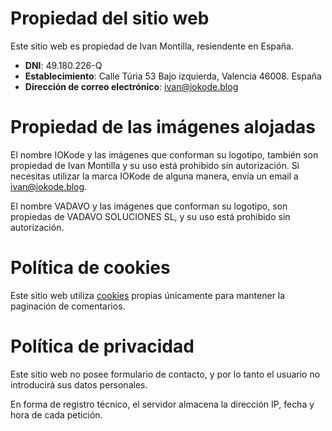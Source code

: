 # Propiedad del sitio web

Este sitio web es propiedad de Ivan Montilla, resiendente en España.
- **DNI**: 49.180.226-Q
- **Establecimiento**: Calle Túria 53 Bajo izquierda, Valencia 46008. España
- **Dirección de correo electrónico**: <ivan@iokode.blog>

# Propiedad de las imágenes alojadas

El nombre IOKode y las imágenes que conforman su logotipo, también
son propiedad de Ivan Montilla y su uso está prohibido sin autorización.
Si necesitas utilizar la marca IOKode de alguna manera, envía un email a <ivan@iokode.blog>.

El nombre VADAVO y las imágenes que conforman su logotipo, son
propiedas de VADAVO SOLUCIONES SL, y su uso está prohibido sin autorización.

# Política de cookies
Este sitio web utiliza [cookies](https://developer.mozilla.org/es/docs/Web/HTTP/Cookies) propias únicamente para mantener la paginación de comentarios.

# Política de privacidad
Este sitio web no posee formulario de contacto, y por lo tanto el usuario no introducirá
sus datos personales.

En forma de registro técnico, el servidor almacena la dirección IP,
fecha y hora de cada petición.
